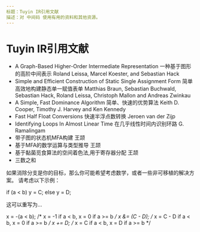 ```yaml
---
标题：Tuyin IR引用文献
描述：对 中间码 使用有用的资料和其他资源。
---
```

 # Tuyin IR引用文献

- A Graph-Based Higher-Order Intermediate Representation 一种基于图形的高阶中间表示
	Roland Leissa, Marcel Koester, and Sebastian Hack
- Simple and Efficient Construction of Static Single Assignment Form 简单高效地构建静态单一赋值表单
	Matthias Braun, Sebastian Buchwald, Sebastian Hack, Roland Leissa, Christoph Mallon and Andreas Zwinkau
- A Simple, Fast Dominance Algorithm 简单、快速的优势算法
	Keith D. Cooper, Timothy J. Harvey and Ken Kennedy
- Fast Half Float Conversions 快速半浮点数转换
	Jeroen van der Zijp
- Identifying Loops In Almost Linear Time 在几乎线性时间内识别环路
	G. Ramalingam
- 带子图的状态机MFA构建 
	王颉
- 基于MFA的数学运算与类型推导
	王颉
- 基于黏菌觅食算法的空间着色法,用于寄存器分配
	王颉
- 三数之和


如果消除分支是你的目标，那么你可能希望考虑数学，或者一些非可移植的解决方案。
请考虑以下示例：

if (a < b)
    y = C;
else
    y = D;

这可以重写为...

x = -(a < b);   /* x = -1 if a < b, x = 0 if a >= b */
x &= (C - D);   /* x = C - D if a < b, x = 0 if a >= b */
x += D;         /* x = C if a < b, x = D if a >= b */

